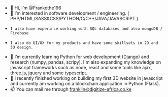 - 👋  Hi, I’m @Frankothe196
- 👀  I’m interested in software development / engineering. ( PHP/HTML/SASS&CSS/PYTHON/C/C++/JAVA/JAVASCRIPT ). 
-     I also have experince working with SQL databases and also mongoDB / Firebase 
-     I also do UI/UX for my products and have some skillsets in 2D and 3D design.
- 🌱  I’m currently learning Python for web development (Django) and research (numpy, pandas, scripy). 
      I'm also expanding my knowledge on javascript frameworks such as node, react and some tools like ajax, three.js, jquery and some typescript.
- 💞️  I recently finished working on building my first 3D website in javascript and currently am working on a blockchain application in Python (Flask).
- 📫  You can mail me through franklin@digitize-africa.co.ke

<!---
Frankothe196/Frankothe196 is a ✨ special ✨ repository because its `README.md` (this file) appears on your GitHub profile.
You can click the Preview link to take a look at your changes.
--->
